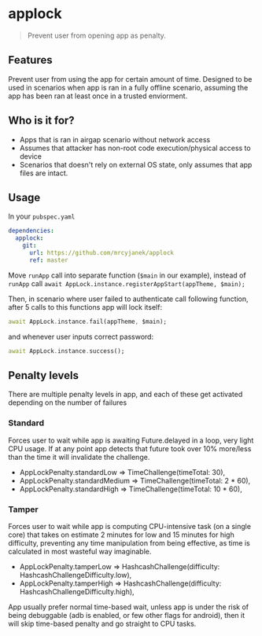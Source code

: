 # applock

> Prevent user from opening app as penalty.

## Features

Prevent user from using the app for certain amount of time. Designed to be used in scenarios when app is ran in a fully offline scenario, assuming the app has been ran at least once in a trusted enviorment.

## Who is it for?

- Apps that is ran in airgap scenario without network access
- Assumes that attacker has non-root code execution/physical access to device
- Scenarios that doesn't rely on external OS state, only assumes that app files are intact.

## Usage

In your `pubspec.yaml`

```yaml
dependencies:
  applock:
    git:
      url: https://github.com/mrcyjanek/applock
      ref: master
```

Move `runApp` call into separate function (`$main` in our example), instead of `runApp` call `await AppLock.instance.registerAppStart(appTheme, $main);`

Then, in scenario where user failed to authenticate call following function, after 5 calls to this functions app will lock itself:

```dart
await AppLock.instance.fail(appTheme, $main);
```

and whenever user inputs correct password:

```dart
await AppLock.instance.success();
```

## Penalty levels

There are multiple penalty levels in app, and each of these get activated depending on the number of failures

### Standard

Forces user to wait while app is awaiting Future.delayed in a loop, very light CPU usage. If at any point app detects that future took over 10% more/less than the time it will invalidate the challenge.

- AppLockPenalty.standardLow => TimeChallenge(timeTotal: 30),
- AppLockPenalty.standardMedium => TimeChallenge(timeTotal: 2 * 60),
- AppLockPenalty.standardHigh => TimeChallenge(timeTotal: 10 * 60),

### Tamper

Forces user to wait while app is computing CPU-intensive task (on a single core) that takes on estimate 2 minutes for low and 15 minutes for high difficulty, preventing any time manipulation from being effective, as time is calculated in most wasteful way imaginable.

- AppLockPenalty.tamperLow => HashcashChallenge(difficulty: HashcashChallengeDifficulty.low),
- AppLockPenalty.tamperHigh => HashcashChallenge(difficulty: HashcashChallengeDifficulty.high),

App usually prefer normal time-based wait, unless app is under the risk of being debuggable (adb is enabled, or few other flags for android), then it will skip time-based penalty and go straight to CPU tasks.